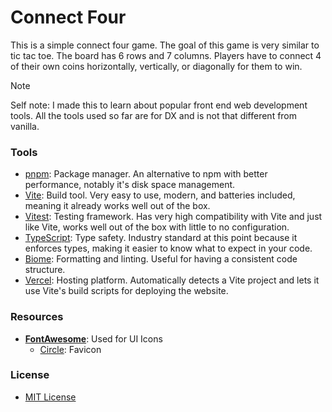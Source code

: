 # Connect Four

This is a simple connect four game. The goal of this game is very similar to tic tac toe. The board has 6 rows and 7 columns. Players have to connect 4 of their own coins horizontally, vertically, or diagonally for them to win.

> [!NOTE]
> Self note: I made this to learn about popular front end web development tools. All the tools used so far are for DX and is not that different from vanilla.

### Tools

* [pnpm](https://pnpm.io/): Package manager. An alternative to npm with better performance, notably it's disk space management.
* [Vite](https://vite.dev/): Build tool. Very easy to use, modern, and batteries included, meaning it already works well out of the box.
* [Vitest](https://vitest.dev/): Testing framework. Has very high compatibility with Vite and just like Vite, works well out of the box with little to no configuration.
* [TypeScript](https://www.typescriptlang.org/): Type safety. Industry standard at this point because it enforces types, making it easier to know what to expect in your code.
* [Biome](https://biomejs.dev/): Formatting and linting. Useful for having a consistent code structure.
* [Vercel](https://vercel.com/): Hosting platform. Automatically detects a Vite project and lets it use Vite's build scripts for deploying the website.

### Resources

* [**FontAwesome**](https://fontawesome.com/): Used for UI Icons
    * [Circle](https://fontawesome.com/icons/circle): Favicon

### License

* [MIT License](LICENSE)